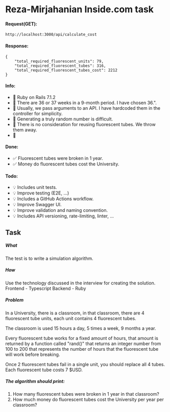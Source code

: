 

# Reza-Mirjahanian Inside.com task

#### Request(GET):

    http://localhost:3000/api/calculate_cost

#### Response:


    {
        "total_required_fluorescent_units": 79,
        "total_required_fluorescent_tubes": 316,
        "total_required_fluorescent_tubes_cost": 2212
    }


#### Info:
- 📌 Ruby on Rails 7.1.2
- 📌 There are 36 or 37 weeks in a 9-month period. I have chosen 36.".
- 📌 Usually, we pass arguments to an API. I have hardcoded them in the controller for simplicity.
- 📌 Generating a truly random number is difficult.
- 📌 There is no consideration for reusing fluorescent tubes. We throw them away.
- 📌


#### Done:

- ✅ Fluorescent tubes were broken in 1 year.
- ✅ Money do fluorescent tubes cost the University.

#### Todo:


- 💡 Includes unit tests.
- 💡 Improve testing (E2E, ...)
- 💡 Includes a GitHub Actions workflow.
- 💡 Improve Swagger UI.
- 💡 Improve validation and naming convention.
- 💡 Includes API versioning, rate-limiting, linter, ...

## Task

##### What
The test is to write a simulation algorithm.

##### How
Use the technology discussed in the interview for creating the solution.
Frontend - Typescript
Backend - Ruby

##### Problem
In a University, there is a classroom, in that classroom, there are 4 fluorescent tube units, each unit contains 4 fluorescent tubes.

The classroom is used 15 hours a day, 5 times a week, 9 months a year.

Every fluorescent tube works for a fixed amount of hours, that amount is returned by a function called "rand()" that returns an integer number from 100 to 200 that represents the number of hours that the fluorescent tube will work before breaking.

Once 2 fluorescent tubes fail in a single unit, you should replace all 4 tubes. Each fluorescent tube costs 7 $USD.

##### The algorithm should print:
1. How many fluorescent tubes were broken in 1 year in that classroom?
2. How much money do fluorescent tubes cost the University per year per
   classroom?